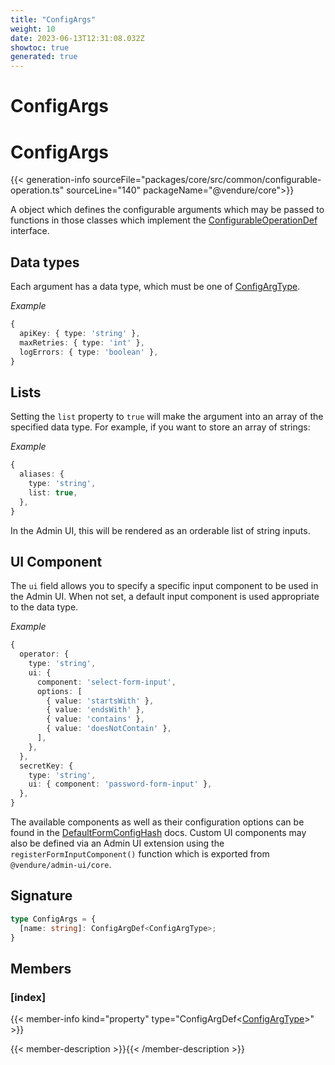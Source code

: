 ```yaml
---
title: "ConfigArgs"
weight: 10
date: 2023-06-13T12:31:08.032Z
showtoc: true
generated: true
---
```

<!-- This file was generated from the Vendure source. Do not modify. Instead, re-run the "docs:build" script -->

# ConfigArgs
<div class="symbol">


# ConfigArgs

{{< generation-info sourceFile="packages/core/src/common/configurable-operation.ts" sourceLine="140" packageName="@vendure/core">}}

A object which defines the configurable arguments which may be passed to
functions in those classes which implement the <a href='/typescript-api/configurable-operation-def/#configurableoperationdef'>ConfigurableOperationDef</a> interface.

## Data types
Each argument has a data type, which must be one of <a href='/typescript-api/configurable-operation-def/config-arg-type#configargtype'>ConfigArgType</a>.

*Example*

```TypeScript
{
  apiKey: { type: 'string' },
  maxRetries: { type: 'int' },
  logErrors: { type: 'boolean' },
}
```

## Lists
Setting the `list` property to `true` will make the argument into an array of the specified
data type. For example, if you want to store an array of strings:

*Example*

```TypeScript
{
  aliases: {
    type: 'string',
    list: true,
  },
}
```
In the Admin UI, this will be rendered as an orderable list of string inputs.

## UI Component
The `ui` field allows you to specify a specific input component to be used in the Admin UI.
When not set, a default input component is used appropriate to the data type.

*Example*

```TypeScript
{
  operator: {
    type: 'string',
    ui: {
      component: 'select-form-input',
      options: [
        { value: 'startsWith' },
        { value: 'endsWith' },
        { value: 'contains' },
        { value: 'doesNotContain' },
      ],
    },
  },
  secretKey: {
    type: 'string',
    ui: { component: 'password-form-input' },
  },
}
```
The available components as well as their configuration options can be found in the <a href='/typescript-api/configurable-operation-def/default-form-config-hash#defaultformconfighash'>DefaultFormConfigHash</a> docs.
Custom UI components may also be defined via an Admin UI extension using the `registerFormInputComponent()` function
which is exported from `@vendure/admin-ui/core`.

## Signature

```TypeScript
type ConfigArgs = {
  [name: string]: ConfigArgDef<ConfigArgType>;
}
```
## Members

### [index]

{{< member-info kind="property" type="ConfigArgDef&#60;<a href='/typescript-api/configurable-operation-def/config-arg-type#configargtype'>ConfigArgType</a>&#62;"  >}}

{{< member-description >}}{{< /member-description >}}


</div>
